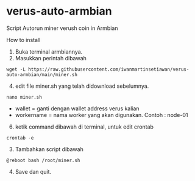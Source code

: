 # verus-auto-armbian
Script Autorun miner verush coin in Armbian

How to install
1. Buka terminal armbiannya.
2. Masukkan perintah dibawah 
```
wget -L https://raw.githubusercontent.com/iwanmartinsetiawan/verus-auto-armbian/main/miner.sh
```
4. edit file miner.sh yang telah didownload sebelumnya.
```
nano miner.sh
```
  - wallet = ganti dengan wallet address verus kalian
  - workername = nama worker yang akan digunakan. Contoh : node-01
6. ketik command dibawah di terminal, untuk edit crontab
```
crontab -e
```
3. Tambahkan script dibawah
```
@reboot bash /root/miner.sh
```
4. Save dan quit.
